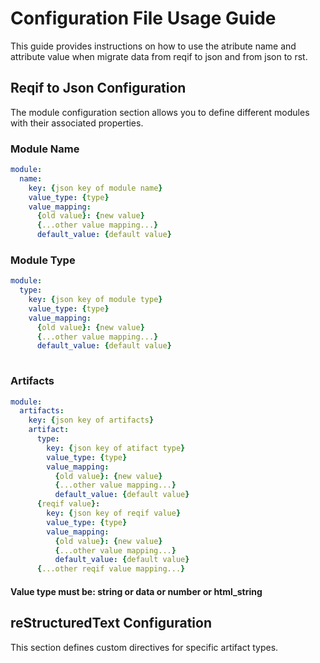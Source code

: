 # Configuration File Usage Guide

This guide provides instructions on how to use the atribute name and attribute value when migrate data from reqif to json and from json to rst.

## Reqif to Json Configuration

The module configuration section allows you to define different modules with their associated properties.

### Module Name

```yaml
module:
  name:
    key: {json key of module name}
    value_type: {type}
    value_mapping:
      {old value}: {new value}
      {...other value mapping...}
      default_value: {default value}
```

### Module Type

```yaml
module:
  type:
    key: {json key of module type}
    value_type: {type}
    value_mapping:
      {old value}: {new value}
      {...other value mapping...}
      default_value: {default value}
      
```

### Artifacts

```yaml
module:
  artifacts:
    key: {json key of artifacts}
    artifact:
      type: 
        key: {json key of atifact type}
        value_type: {type}
        value_mapping:
          {old value}: {new value}
          {...other value mapping...}
          default_value: {default value}
      {reqif value}:
        key: {json key of reqif value}
        value_type: {type}
        value_mapping:
          {old value}: {new value}
          {...other value mapping...}
          default_value: {default value}
      {...other reqif value mapping...}
```

#### Value type must be: string or data or number or html_string

## reStructuredText Configuration

This section defines custom directives for specific artifact types.

